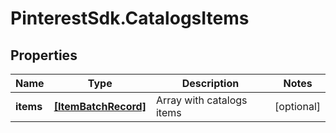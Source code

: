 # PinterestSdk.CatalogsItems

## Properties

Name | Type | Description | Notes
------------ | ------------- | ------------- | -------------
**items** | [**[ItemBatchRecord]**](ItemBatchRecord.md) | Array with catalogs items | [optional] 


